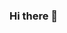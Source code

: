 ### Hi there 👋

<!--
**Mohammad zaki

Here are some ideas to get you started:

- 🔭 I’m currently working on Masai School
- 🌱 I’m currently learning Web Developer Course from Masai School
- 👯 I’m looking to collaborate on ...
- 🤔 I’m looking for help with ...
- 💬 Ask me about ...
- 📫 How to reach me: ...
LinkedIn: https://www.linkedin.com/in/mohammad-zaki-b48821158/
- 😄 Pronouns: ...
- ⚡ Fun fact: ...
-->
